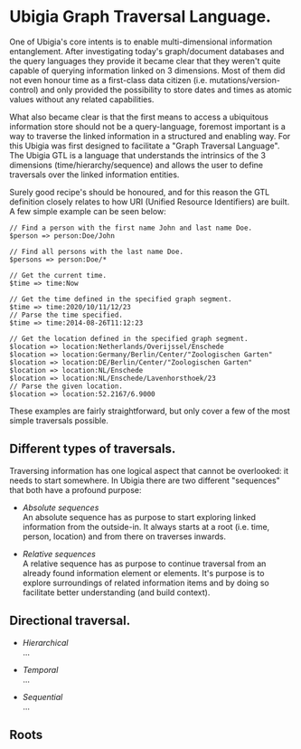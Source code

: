# Ubigia Graph Traversal Language.

One of Ubigia's core intents is to enable multi-dimensional information entanglement. 
After investigating today's graph/document databases and the query languages they provide it became clear that they weren't quite capable of querying information linked on 3 dimensions.
Most of them did not even honour time as a first-class data citizen (i.e. mutations/version-control) and only provided the possibility to store dates and times as atomic values without any related capabilities.

What also became clear is that the first means to access a ubiquitous information store should not be a query-language, foremost important is a way to traverse the linked information in a structured and enabling way.
For this Ubigia was first designed to facilitate a "Graph Traversal Language". The Ubigia GTL is a language that understands the intrinsics of the 3 dimensions (time/hierarchy/sequence) and allows the user to define traversals over the linked information entities.

Surely good recipe's should be honoured, and for this reason the GTL definition closely relates to how URI (Unified Resource Identifiers) are built. 
A few simple example can be seen below:

```
// Find a person with the first name John and last name Doe.
$person => person:Doe/John

// Find all persons with the last name Doe.
$persons => person:Doe/*

// Get the current time.
$time => time:Now

// Get the time defined in the specified graph segment.
$time => time:2020/10/11/12/23
// Parse the time specified.
$time => time:2014-08-26T11:12:23

// Get the location defined in the specified graph segment.
$location => location:Netherlands/Overijssel/Enschede
$location => location:Germany/Berlin/Center/"Zoologischen Garten"
$location => location:DE/Berlin/Center/"Zoologischen Garten"
$location => location:NL/Enschede
$location => location:NL/Enschede/Lavenhorsthoek/23
// Parse the given location.
$location => location:52.2167/6.9000
```

These examples are fairly straightforward, but only cover a few of the most simple traversals possible. 

## Different types of traversals.
Traversing information has one logical aspect that cannot be overlooked: it needs to start somewhere. In Ubigia there are two different "sequences" that both have a profound purpose:

- *Absolute sequences*<br/>
  An absolute sequence has as purpose to start exploring linked information from the outside-in. It always starts at a root (i.e. time, person, location) and from there on traverses inwards. 
  
- *Relative sequences*<br/>
  A relative sequence has as purpose to continue traversal from an already found information element or elements. It's purpose is to explore surroundings of related information items and by doing so facilitate better understanding (and build context). 

## Directional traversal.

- *Hierarchical*<br/>
  ...
  
- *Temporal*<br/>
  ...

- *Sequential*<br/>
  ...


## Roots
  

